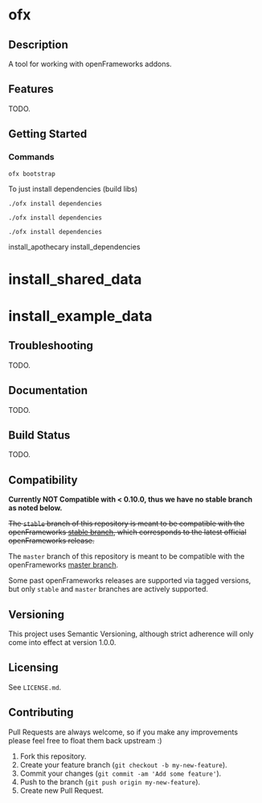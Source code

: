 # ofx

## Description

A tool for working with openFrameworks addons.

## Features

TODO.

## Getting Started



### Commands

`ofx bootstrap`



To just install dependencies (build libs)

`./ofx install dependencies`

`./ofx install dependencies`

`./ofx install dependencies`

  install_apothecary
  install_dependencies
  # install_shared_data
  # install_example_data


## Troubleshooting

TODO.

## Documentation

TODO.

## Build Status

TODO.

## Compatibility

**Currently NOT Compatible with < 0.10.0, thus we have no stable branch as noted below.**

~~The `stable` branch of this repository is meant to be compatible with the openFrameworks [stable branch](https://github.com/openframeworks/openFrameworks/tree/stable), which corresponds to the latest official openFrameworks release.~~

The `master` branch of this repository is meant to be compatible with the openFrameworks [master branch](https://github.com/openframeworks/openFrameworks/tree/master).

Some past openFrameworks releases are supported via tagged versions, but only `stable` and `master` branches are actively supported.

## Versioning

This project uses Semantic Versioning, although strict adherence will only come into effect at version 1.0.0.

## Licensing

See `LICENSE.md`.

## Contributing

Pull Requests are always welcome, so if you make any improvements please feel free to float them back upstream :)

1.  Fork this repository.
2.  Create your feature branch (`git checkout -b my-new-feature`).
3.  Commit your changes (`git commit -am 'Add some feature'`).
4.  Push to the branch (`git push origin my-new-feature`).
5.  Create new Pull Request.

